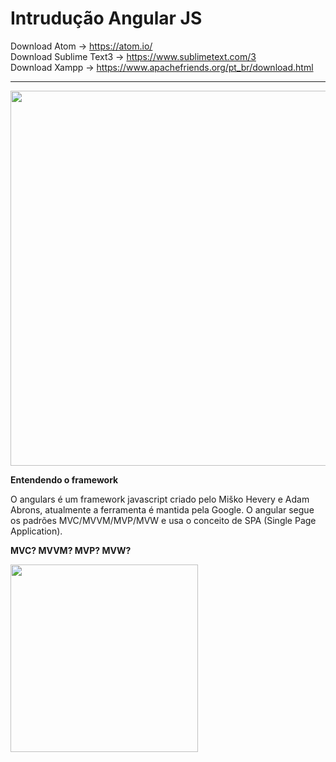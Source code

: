 # Intrudução Angular JS

Download Atom -> https://atom.io/<br>
Download Sublime Text3 -> https://www.sublimetext.com/3<br>
Download Xampp -> https://www.apachefriends.org/pt_br/download.html
<hr> 

<img src = "https://media.learncafe.co/courses/17679_0.jpg" width="600px">


<strong>Entendendo o framework</strong>

<p>O angulars é um framework javascript criado pelo Miško Hevery e Adam Abrons, atualmente a ferramenta é mantida pela Google.
O angular segue os padrões MVC/MVVM/MVP/MVW e usa o conceito de SPA (Single Page Application).</p>


<strong>MVC? MVVM? MVP? MVW?</strong>

<img src="https://pbs.twimg.com/media/DMdhkyfV4AA6521.jpg" width="300px">
  

